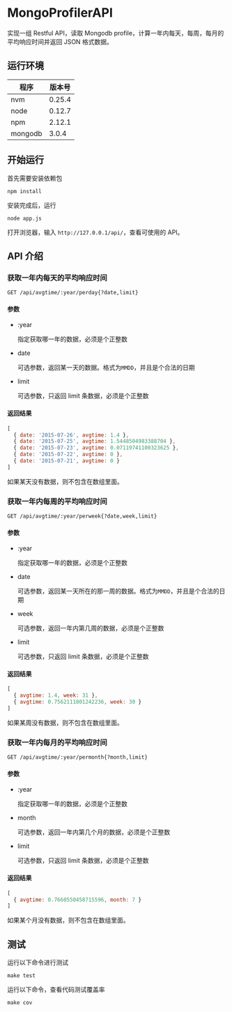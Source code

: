 MongoProfilerAPI
========

实现一组 Restful API，读取 Mongodb profile，计算一年内每天，每周，每月的平均响应时间并返回 JSON 格式数据。

运行环境
---------
程序 | 版本号
--- | ---
nvm	| 0.25.4
node | 0.12.7
npm | 2.12.1
mongodb | 3.0.4

开始运行
-------
首先需要安装依赖包

	npm install
	
安装完成后，运行

	node app.js
	
打开浏览器，输入 `http://127.0.0.1/api/`，查看可使用的 API。

API 介绍
--------
### 获取一年内每天的平均响应时间

    GET /api/avgtime/:year/perday{?date,limit}

#### 参数

- :year

  指定获取哪一年的数据，必须是个正整数
  
- date

  可选参数，返回某一天的数据。格式为`MMDD`，并且是个合法的日期
  
- limit

  可选参数，只返回 limit 条数据，必须是个正整数

#### 返回结果

```javascript
[ 
  { date: '2015-07-26', avgtime: 1.4 },
  { date: '2015-07-25', avgtime: 1.5448504983388704 },
  { date: '2015-07-23', avgtime: 0.07119741100323625 },
  { date: '2015-07-22', avgtime: 0 },
  { date: '2015-07-21', avgtime: 0 } 
]
```
如果某天没有数据，则不包含在数组里面。
  
### 获取一年内每周的平均响应时间

    GET /api/avgtime/:year/perweek{?date,week,limit} 
  
#### 参数

- :year

  指定获取哪一年的数据，必须是个正整数
  
- date

  可选参数，返回某一天所在的那一周的数据。格式为`MMDD`，并且是个合法的日期
  
- week

  可选参数，返回一年内第几周的数据，必须是个正整数
  
- limit

  可选参数，只返回 limit 条数据，必须是个正整数
  
#### 返回结果

```javascript
[ 
  { avgtime: 1.4, week: 31 },
  { avgtime: 0.7562111801242236, week: 30 }
]
```
如果某周没有数据，则不包含在数组里面。
  
### 获取一年内每月的平均响应时间

    GET /api/avgtime/:year/permonth{?month,limit} 
  
#### 参数

- :year

  指定获取哪一年的数据，必须是个正整数
  
- month

  可选参数，返回一年内第几个月的数据，必须是个正整数
  
- limit

  可选参数，只返回 limit 条数据，必须是个正整数

#### 返回结果

```javascript
[ 
  { avgtime: 0.7660550458715596, month: 7 }
]
```
如果某个月没有数据，则不包含在数组里面。

测试
-------
运行以下命令进行测试

    make test
  
运行以下命令，查看代码测试覆盖率

    make cov
